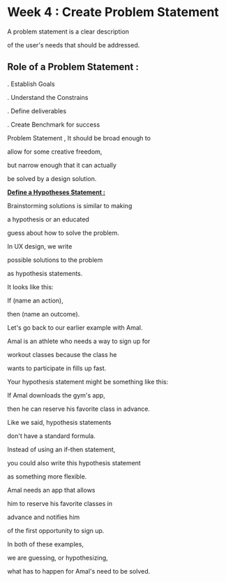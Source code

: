 # Week 4 : Create Problem Statement

A problem statement is a clear description

of the user's needs that should be addressed.

## **Role of a Problem Statement :**

. Establish Goals 

. Understand the Constrains

. Define deliverables

. Create Benchmark for success

Problem Statement , It should be broad enough to

allow for some creative freedom,

but narrow enough that it can actually

be solved by a design solution.

[**Define a Hypotheses Statement :** ](Define%20a%20Hypotheses%20Statement%20245c60aaa3ba40e281702911253bae68.md)

Brainstorming solutions is similar to making

a hypothesis or an educated

guess about how to solve the problem.

In UX design, we write

possible solutions to the problem

as hypothesis statements.

It looks like this:

If (name an action),

then (name an outcome).

Let's go back to our earlier example with Amal.

Amal is an athlete who needs a way to sign up for

workout classes because the class he

wants to participate in fills up fast.

Your hypothesis statement might be something like this:

If Amal downloads the gym's app,

then he can reserve his favorite class in advance.

Like we said, hypothesis statements

don't have a standard formula.

Instead of using an if-then statement,

you could also write this hypothesis statement

as something more flexible.

Amal needs an app that allows

him to reserve his favorite classes in

advance and notifies him

of the first opportunity to sign up.

In both of these examples,

we are guessing, or hypothesizing,

what has to happen for Amal's need to be solved.
